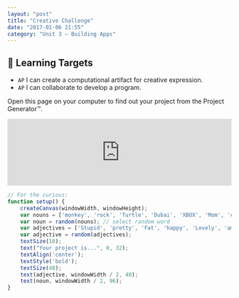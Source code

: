 ```yaml
---
layout: "post"
title: "Creative Challenge"
date: "2017-01-06 21:55"
category: "Unit 3 – Building Apps"
---
```


## 🎯 Learning Targets
- `AP` I can create a computational artifact for creative expression.
- `AP` I can collaborate to develop a program.

Open this page on your computer to find out your project from the Project Generator™.

<iframe src="http://alpha.editor.p5js.org/embed/Hk4vzKhBg" style = "border:none" width = "100%"></iframe>

```js
// For the curious:
function setup() {
    createCanvas(windowWidth, windowHeight);
    var nouns = ['monkey', 'rock', 'Turtle', 'Dubai', 'XBOX', 'Mom', 'chicken spot', 'Park', 'Phone', 'hamster ', 'Spain', 'Johan', 'book', 'scientist', 'Person', 'Car ', 'Musician'];
    var noun = random(nouns); // select random word
    var adjectives = ['Stupid', 'pretty', 'Fat', 'happy', 'Lovely', 'amazing', 'Smart', 'Scary', 'Huge', 'Amazing', 'funny', 'astonishing', 'Lazy', 'beautiful', 'pretty', 'Horrible', 'Beautiful', 'Cloudy', ]
    var adjective = random(adjectives);
    textSize(18);
    text("Your project is...", 0, 32);
    textAlign('center');
    textStyle('bold');
    textSize(48);
    text(adjective, windowWidth / 2, 48);
    text(noun, windowWidth / 2, 96);
}
```
